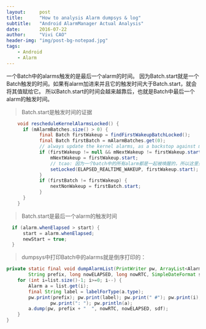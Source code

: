 ```yaml
---
layout:     post
title:      "How to analysis Alarm dumpsys & log"
subtitle:   "Android AlarmManager Actual Analysis"
date:       2016-07-22
author:     "Vivi CAO"
header-img: "img/post-bg-notepad.jpg"
tags:
    - Android
    - Alarm
---
```


一个Batch中的alarms触发的是最后一个alarm的时间。
因为Batch.start就是一个Batch触发的时间。如果有alarm加进来并且它的触发时间大于Batch.start，就会将其值赋给它。
所以Batch.start的时间会越来越靠后，也就是Batch中最后一个alarm的触发时间。

> Batch.start是触发时间的证据

```java
    void rescheduleKernelAlarmsLocked() {
      if (mAlarmBatches.size() > 0) {
            final Batch firstWakeup = findFirstWakeupBatchLocked();
            final Batch firstBatch = mAlarmBatches.get(0);
            // always update the kernel alarms, as a backstop against missed wakeups
            if (firstWakeup != null && mNextWakeup != firstWakeup.start) {
                mNextWakeup = firstWakeup.start;
                // tcao: 因为一个batch中的所有alarm都是一起被唤醒的，所以这里只给kernel设置Batch.start的时间就可以了
                setLocked(ELAPSED_REALTIME_WAKEUP, firstWakeup.start);
            }
            if (firstBatch != firstWakeup) {
                nextNonWakeup = firstBatch.start;
            }
      }
    }
```

> Batch.start是最后一个alarm的触发时间

```java
  if (alarm.whenElapsed > start) {
      start = alarm.whenElapsed;
      newStart = true;
  }
```

> dumpsys中打印Batch中的alarms就是倒序打印的：

```java
private static final void dumpAlarmList(PrintWriter pw, ArrayList<Alarm> list,
        String prefix, long nowELAPSED, long nowRTC, SimpleDateFormat sdf) {
    for (int i=list.size()-1; i>=0; i--) {
        Alarm a = list.get(i);
        final String label = labelForType(a.type);
        pw.print(prefix); pw.print(label); pw.print(" #"); pw.print(i);
                pw.print(": "); pw.println(a);
        a.dump(pw, prefix + "  ", nowRTC, nowELAPSED, sdf);
    }
}
```

